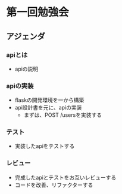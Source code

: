 # 第一回勉強会

## アジェンダ
### apiとは
- apiの説明

### apiの実装
- flaskの開発環境を一から構築
- api設計書を元に、apiの実装
  - まずは、POST /usersを実装する

### テスト
- 実装したapiをテストする

### レビュー
- 完成したapiとテストをお互いレビューする
- コードを改善、リファクターする
